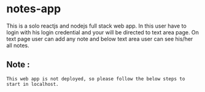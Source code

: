 # notes-app
This is a solo reactjs and nodejs full stack web app. In this user have to login with his login credential and your will be directed to text area page. On text page user can add any note and below text area user can see his/her all notes.

## Note :
```
This web app is not deployed, so please follow the below steps to start in localhost.
```
